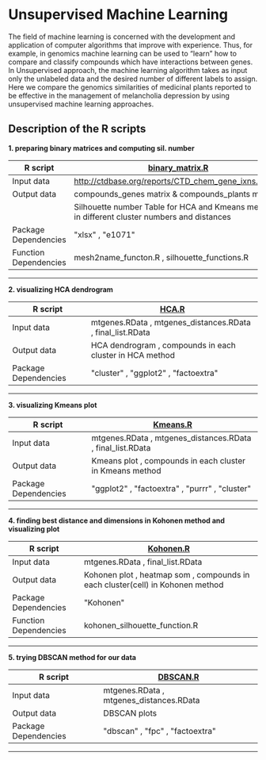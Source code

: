 Unsupervised Machine Learning
===============
The field of machine learning is concerned with the development and application of computer algorithms that improve with experience. Thus, for example, in genomics machine learning can be used to “learn” how to compare and classify compounds which have interactions between genes.  
In Unsupervised approach, the machine learning algorithm takes as input only the unlabeled data and the desired number of different labels to assign.  
Here we compare the genomics similarities of medicinal plants reported to be effective in the management of melancholia depression by using unsupervised machine learning approaches.

Description of the R scripts
---------------
**1. preparing binary matrices and computing sil. number**

|R script | [binary_matrix.R](https://github.com/parnazM/Machine-Learning/blob/master/Scripts/binary_matrix.R)
|------------ | -------------
|Input data | http://ctdbase.org/reports/CTD_chem_gene_ixns.csv.gz  
|Output data | compounds_genes matrix & compounds_plants matrix
|            | Silhouette number Table for HCA and Kmeans methods in different cluster numbers and distances
|Package Dependencies | "xlsx" , "e1071"
|Function Dependencies| mesh2name_functon.R , silhouette_functions.R
---------------
**2. visualizing HCA dendrogram**   

|R script | [HCA.R](https://github.com/parnazM/Machine-Learning/blob/master/Scripts/HCA.R)
|------------ | -------------
|Input data | mtgenes.RData , mtgenes_distances.RData , final_list.RData
|Output data | HCA dendrogram , compounds in each cluster in HCA method
|Package Dependencies | "cluster" , "ggplot2" , "factoextra"
----------------
**3. visualizing Kmeans plot**

|R script | [Kmeans.R](https://github.com/parnazM/Machine-Learning/blob/master/Scripts/Kmeans.R)
|------------ | -------------
|Input data | mtgenes.RData , mtgenes_distances.RData , final_list.RData
|Output data | Kmeans plot , compounds in each cluster in Kmeans method  
|Package Dependencies | "ggplot2" , "factoextra" , "purrr" , "cluster"
---------------
**4. finding best distance and dimensions in Kohonen method and visualizing plot**

|R script | [Kohonen.R](https://github.com/parnazM/Machine-Learning/blob/master/Scripts/Kohonen.R)
|------------ | -------------
|Input data | mtgenes.RData , final_list.RData
|Output data | Kohonen plot , heatmap som , compounds in each cluster(cell) in Kohonen method  
|Package Dependencies | "Kohonen" 
|Function Dependencies| kohonen_silhouette_function.R
---------------
**5. trying DBSCAN method for our data**

|R script | [DBSCAN.R](https://github.com/parnazM/Machine-Learning/blob/master/Scripts/DBSCAN.R)
|------------ | -------------
|Input data | mtgenes.RData , mtgenes_distances.RData 
|Output data | DBSCAN plots
|Package Dependencies | "dbscan" , "fpc" , "factoextra"
---------------
